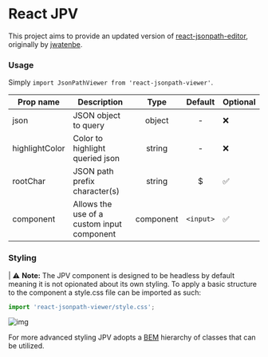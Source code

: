 # React JPV

This project aims to provide an updated version of [react-jsonpath-editor](https://www.npmjs.com/package/react-jsonpath-editor), originally by [jwatenbe](https://www.npmjs.com/package/react-jsonpath-editor).

### Usage

Simply `import JsonPathViewer from 'react-jsonpath-viewer'`.

| Prop name      | Description                                |   Type    |  Default  | Optional |
| -------------- | ------------------------------------------ | :-------: | :-------: | -------- |
| json           | JSON object to query                       |  object   |     -     | ❌       |
| highlightColor | Color to highlight queried json            |  string   |     -     | ❌       |
| rootChar       | JSON path prefix character(s)              |  string   |     $     | ✅       |
| component      | Allows the use of a custom input component | component | `<input>` | ✅       |

### Styling

| ⚠️ **Note:** The JPV component is designed to be headless by default meaning it is not opionated about its own styling. To apply a basic structure to the component a style.css file can be imported as such:

```js
import 'react-jsonpath-viewer/style.css';
```

![img](https://i.imgur.com/jIz1L9f.png)

For more advanced styling JPV adopts a [BEM](https://getbem.com/) hierarchy of classes that can be utilized.
